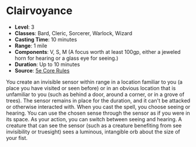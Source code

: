 # Clairvoyance

- **Level**: 3
- **Classes**: Bard, Cleric, Sorcerer, Warlock, Wizard
- **Casting Time**: 10 minutes
- **Range**: 1 mile
- **Components**: V, S, M (A focus worth at least 100gp, either a jeweled horn for hearing or a glass eye for seeing.)
- **Duration**: Up to 10 minutes
- **Source**: [5e Core Rules](http://dnd.wizards.com/articles/features/systems-reference-document-srd)

You create an invisible sensor within range in a location familiar to you (a place you have visited or seen before) or in an obvious location that is unfamiliar to you (such as behind a door, around a corner, or in a grove of trees). The sensor remains in place for the duration, and it can't be attacked or otherwise interacted with. When you cast the spell, you choose seeing or hearing. You can use the chosen sense through the sensor as if you were in its space. As your action, you can switch between seeing and hearing. A creature that can see the sensor (such as a creature benefiting from see invisibility or truesight) sees a luminous, intangible orb about the size of your fist.

